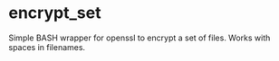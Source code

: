 encrypt_set
===========

Simple BASH wrapper for openssl to encrypt a set of files.  Works with spaces in filenames.
